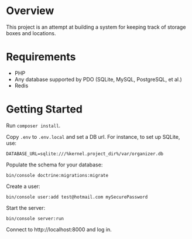 # Overview

This project is an attempt at building a system for keeping track of storage
boxes and locations.

# Requirements

* PHP
* Any database supported by PDO (SQLite, MySQL, PostgreSQL, et al.)
* Redis

# Getting Started

Run `composer install`.

Copy `.env` to `.env.local` and set a DB url.  For instance, to set up SQLite, use:
```
DATABASE_URL=sqlite:///%kernel.project_dir%/var/organizer.db
```

Populate the schema for your database:
```
bin/console doctrine:migrations:migrate
```

Create a user:
```
bin/console user:add test@hotmail.com mySecurePassword
```

Start the server:
```
bin/console server:run
```

Connect to http://localhost:8000 and log in.
